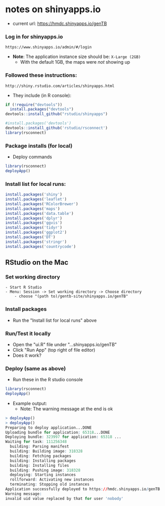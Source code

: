 # notes on shinyapps.io

- current url: https://hmdc.shinyapps.io/genTB

### Log in for shinyapps.io
```
https://www.shinyapps.io/admin/#/login
```

- **Note**: The application instance size should be: ```X-Large (2GB)```
  - With the default 1GB, the maps were *not* showing up


### Followed these instructions:
```
http://shiny.rstudio.com/articles/shinyapps.html
```

- They include (in R console):
```R
if (!require("devtools"))
  install.packages("devtools")
devtools::install_github("rstudio/shinyapps")

#install.packages('devtools')
devtools::install_github('rstudio/rsconnect')
library(rsconnect)
```


### Package installs (for local)


- Deploy commands

```R
library(rsconnect)
deployApp()
```

### Install list for local runs:

```R
install.packages('shiny')
install.packages('leaflet')
install.packages('RColorBrewer')
install.packages('maps')
install.packages('data.table')
install.packages('dplyr')
install.packages('ggvis')
install.packages('tidyr')
install.packages('ggplot2')
install.packages('DT')
install.packages('stringr')
install.packages('countrycode')
```

## RStudio on the Mac

### Set working directory
    - Start R Studio
    - Menu: Session -> Set working directory -> Choose directory
        - choose "(path to)/gentb-site/shinyapps.io/genTB"
### Install packages

  - Run the "Install list for local runs" above

### Run/Test it locally

  - Open the "ui.R" file under "...shinyapps.io/genTB"
  - Click "Run App" (top right of file editor)
  - Does it work?

### Deploy (same as above)

  - Run these in the R studio console

```R
library(rsconnect)
deployApp()
```

- Example output:
    - Note: The warning message at the end is ok

```R
> deployApp()
> deployApp()
Preparing to deploy application...DONE
Uploading bundle for application: 65318...DONE
Deploying bundle: 323997 for application: 65318 ...
Waiting for task: 111256348
  building: Parsing manifest
  building: Building image: 318328
  building: Fetching packages
  building: Installing packages
  building: Installing files
  building: Pushing image: 318328
  deploying: Starting instances
  rollforward: Activating new instances
  terminating: Stopping old instances
Application successfully deployed to https://hmdc.shinyapps.io/genTB
Warning message:
invalid uid value replaced by that for user 'nobody'
```
